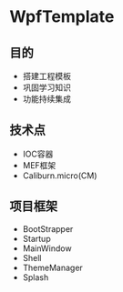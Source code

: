 # WpfTemplate
## 目的
* 搭建工程模板
* 巩固学习知识
* 功能持续集成
## 技术点
* IOC容器
* MEF框架
* Caliburn.micro(CM)
## 项目框架
* BootStrapper
* Startup
* MainWindow
* Shell
* ThemeManager
* Splash
